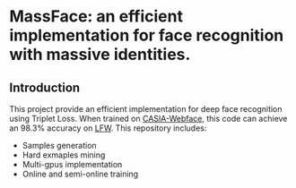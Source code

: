 # MassFace: an efficient implementation for face recognition with massive identities.

## Introduction
This project provide an efficient implementation for deep face recognition using Triplet Loss. When trained on [CASIA-Webface](http://www.cbsr.ia.ac.cn/english/CASIA-WebFace-Database.html), this code can achieve an 98.3% accuracy on [LFW](http://vis-www.cs.umass.edu/lfw/). This repository includes:
- Samples generation
- Hard exmaples mining
- Multi-gpus implementation
- Online and semi-online training
